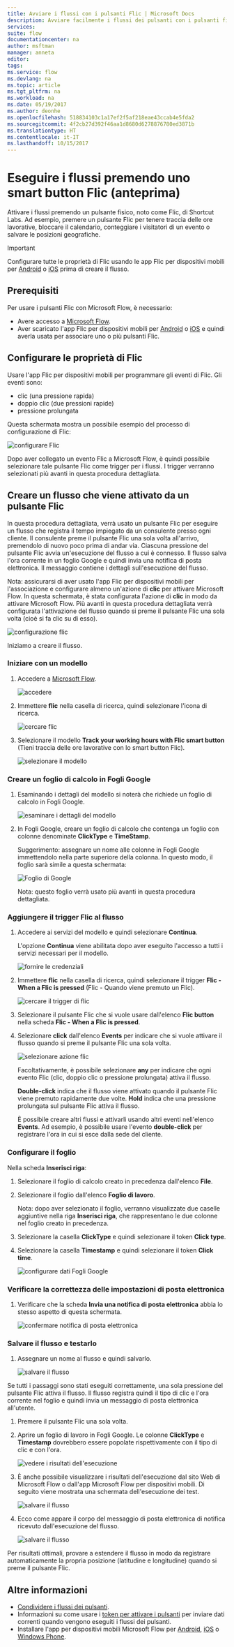 ```yaml
---
title: Avviare i flussi con i pulsanti Flic | Microsoft Docs
description: Avviare facilmente i flussi dei pulsanti con i pulsanti fisici Flic di Shortcut Labs.
services: 
suite: flow
documentationcenter: na
author: msftman
manager: anneta
editor: 
tags: 
ms.service: flow
ms.devlang: na
ms.topic: article
ms.tgt_pltfrm: na
ms.workload: na
ms.date: 05/19/2017
ms.author: deonhe
ms.openlocfilehash: 518834103c1a17ef2f5af218eae43ccab4e5fda2
ms.sourcegitcommit: 4f2cb27d392f46aa1d8680d6278876780ed3871b
ms.translationtype: HT
ms.contentlocale: it-IT
ms.lasthandoff: 10/15/2017
---
```

# <a name="run-your-flows-by-pressing-a-flic-smart-button-preview"></a>Eseguire i flussi premendo uno smart button Flic (anteprima)
Attivare i flussi premendo un pulsante fisico, noto come Flic, di Shortcut Labs. Ad esempio, premere un pulsante Flic per tenere traccia delle ore lavorative, bloccare il calendario, conteggiare i visitatori di un evento o salvare le posizioni geografiche.

> [!IMPORTANT]
> Configurare tutte le proprietà di Flic usando le app Flic per dispositivi mobili per [Android](https://play.google.com/store/apps/details?id=io.flic.app) o [iOS](https://itunes.apple.com/us/app/flic-app/id977593793?ls=1&mt=8) prima di creare il flusso.
> 
> 

## <a name="prerequisites"></a>Prerequisiti
Per usare i pulsanti Flic con Microsoft Flow, è necessario:

* Avere accesso a [Microsoft Flow](https://flow.microsoft.com).
* Aver scaricato l'app Flic per dispositivi mobili per [Android](https://play.google.com/store/apps/details?id=io.flic.app) o [iOS](https://itunes.apple.com/us/app/flic-app/id977593793?ls=1&mt=8) e quindi averla usata per associare uno o più pulsanti Flic.

## <a name="configure-flic-properties"></a>Configurare le proprietà di Flic
Usare l'app Flic per dispositivi mobili per programmare gli eventi di Flic. Gli eventi sono:

* clic (una pressione rapida)
* doppio clic (due pressioni rapide)
* pressione prolungata

Questa schermata mostra un possibile esempio del processo di configurazione di Flic:

![configurare Flic](./media/flic-button-flows/configure-flic-actions.png)

Dopo aver collegato un evento Flic a Microsoft Flow, è quindi possibile selezionare tale pulsante Flic come trigger per i flussi. I trigger verranno selezionati più avanti in questa procedura dettagliata.

## <a name="create-a-flow-thats-triggered-by-a-flic"></a>Creare un flusso che viene attivato da un pulsante Flic
In questa procedura dettagliata, verrà usato un pulsante Flic per eseguire un flusso che registra il tempo impiegato da un consulente presso ogni cliente. Il consulente preme il pulsante Flic una sola volta all'arrivo, premendolo di nuovo poco prima di andar via. Ciascuna pressione del pulsante Flic avvia un'esecuzione del flusso a cui è connesso. Il flusso salva l'ora corrente in un foglio Google e quindi invia una notifica di posta elettronica. Il messaggio contiene i dettagli sull'esecuzione del flusso.

Nota: assicurarsi di aver usato l'app Flic per dispositivi mobili per l'associazione e configurare almeno un'azione di **clic** per attivare Microsoft Flow. In questa schermata, è stata configurata l'azione di **clic** in modo da attivare Microsoft Flow. Più avanti in questa procedura dettagliata verrà configurata l'attivazione del flusso quando si preme il pulsante Flic una sola volta (cioè si fa clic su di esso).

   ![configurazione flic](./media/flic-button-flows/flic-configured-for-flow.png)

Iniziamo a creare il flusso.

### <a name="start-with-a-template"></a>Iniziare con un modello
1. Accedere a [Microsoft Flow](https://flow.microsoft.com).
   
    ![accedere](./media/flic-button-flows/sign-into-flow.png)
2. Immettere **flic** nella casella di ricerca, quindi selezionare l'icona di ricerca.
   
    ![cercare flic](./media/flic-button-flows/search-flic.png)
3. Selezionare il modello **Track your working hours with Flic smart button** (Tieni traccia delle ore lavorative con lo smart button Flic).
   
    ![selezionare il modello](./media/flic-button-flows/flic-templates.png)

### <a name="create-a-spreadsheet-in-google-sheets"></a>Creare un foglio di calcolo in Fogli Google
1. Esaminando i dettagli del modello si noterà che richiede un foglio di calcolo in Fogli Google.
   
   ![esaminare i dettagli del modello](./media/flic-button-flows/flic-template-details.png)
2. In Fogli Google, creare un foglio di calcolo che contenga un foglio con colonne denominate **ClickType** e **TimeStamp**.
   
      Suggerimento: assegnare un nome alle colonne in Fogli Google immettendolo nella parte superiore della colonna. In questo modo, il foglio sarà simile a questa schermata:
   
   ![Foglio di Google](./media/flic-button-flows/flic-google-sheet.png)
   
   Nota: questo foglio verrà usato più avanti in questa procedura dettagliata.

### <a name="add-the-flic-trigger-to-your-flow"></a>Aggiungere il trigger Flic al flusso
1. Accedere ai servizi del modello e quindi selezionare **Continua**.
   
     L'opzione **Continua** viene abilitata dopo aver eseguito l'accesso a tutti i servizi necessari per il modello.
   
    ![fornire le credenziali](./media/flic-button-flows/flic-template-services-sign-in.png)
2. Immettere **flic** nella casella di ricerca, quindi selezionare il trigger **Flic - When a Flic is pressed** (Flic - Quando viene premuto un Flic).
   
    ![cercare il trigger di flic](./media/flic-button-flows/flic-search-trigger.png)
3. Selezionare il pulsante Flic che si vuole usare dall'elenco **Flic button** nella scheda **Flic - When a Flic is pressed**.
4. Selezionare **click** dall'elenco **Events** per indicare che si vuole attivare il flusso quando si preme il pulsante Flic una sola volta.
   
    ![selezionare azione flic](./media/flic-button-flows/select-flic.png)
   
   Facoltativamente, è possibile selezionare **any** per indicare che ogni evento Flic (clic, doppio clic o pressione prolungata) attiva il flusso.
   
   **Double-click** indica che il flusso viene attivato quando il pulsante Flic viene premuto rapidamente due volte. **Hold** indica che una pressione prolungata sul pulsante Flic attiva il flusso.
   
   È possibile creare altri flussi e attivarli usando altri eventi nell'elenco **Events**. Ad esempio, è possibile usare l'evento **double-click** per registrare l'ora in cui si esce dalla sede del cliente.

### <a name="configure-the-sheet"></a>Configurare il foglio
   Nella scheda **Inserisci riga**:

1. Selezionare il foglio di calcolo creato in precedenza dall'elenco **File**.
2. Selezionare il foglio dall'elenco **Foglio di lavoro**.
   
   Nota: dopo aver selezionato il foglio, verranno visualizzate due caselle aggiuntive nella riga **Inserisci riga**, che rappresentano le due colonne nel foglio creato in precedenza.
3. Selezionare la casella **ClickType** e quindi selezionare il token **Click type**.
4. Selezionare la casella **Timestamp** e quindi selezionare il token **Click time**.
   
    ![configurare dati Fogli Google](./media/flic-button-flows/flick-insert-row-card.png)

### <a name="confirm-the-email-settings-are-correct"></a>Verificare la correttezza delle impostazioni di posta elettronica
1. Verificare che la scheda **Invia una notifica di posta elettronica** abbia lo stesso aspetto di questa schermata.
   
    ![confermare notifica di posta elettronica](./media/flic-button-flows/email-settings.png)

### <a name="save-your-flow-and-test-it"></a>Salvare il flusso e testarlo
1. Assegnare un nome al flusso e quindi salvarlo.
   
    ![salvare il flusso](./media/flic-button-flows/save.png)

Se tutti i passaggi sono stati eseguiti correttamente, una sola pressione del pulsante Flic attiva il flusso. Il flusso registra quindi il tipo di clic e l'ora corrente nel foglio e quindi invia un messaggio di posta elettronica all'utente.

1. Premere il pulsante Flic una sola volta.
2. Aprire un foglio di lavoro in Fogli Google. Le colonne **ClickType** e **Timestamp** dovrebbero essere popolate rispettivamente con il tipo di clic e con l'ora.
   
    ![vedere i risultati dell'esecuzione](./media/flic-button-flows/flic-google-sheet-after-run.png)
3. È anche possibile visualizzare i risultati dell'esecuzione dal sito Web di Microsoft Flow o dall'app Microsoft Flow per dispositivi mobili. Di seguito viene mostrata una schermata dell'esecuzione dei test.
   
    ![salvare il flusso](./media/flic-button-flows/flic-test-run-results-portal.png)
4. Ecco come appare il corpo del messaggio di posta elettronica di notifica ricevuto dall'esecuzione del flusso.
   
    ![salvare il flusso](./media/flic-button-flows/flic-email-body.png)

Per risultati ottimali, provare a estendere il flusso in modo da registrare automaticamente la propria posizione (latitudine e longitudine) quando si preme il pulsante Flic.

## <a name="more-information"></a>Altre informazioni
* [Condividere i flussi dei pulsanti](share-buttons.md).
* Informazioni su come usare i [token per attivare i pulsanti](introduction-to-button-trigger-tokens.md) per inviare dati correnti quando vengono eseguiti i flussi dei pulsanti.
* Installare l'app per dispositivi mobili Microsoft Flow per [Android](https://aka.ms/flowmobiledocsandroid), [iOS](https://aka.ms/flowmobiledocsios) o [Windows Phone](https://aka.ms/flowmobilewindows).

